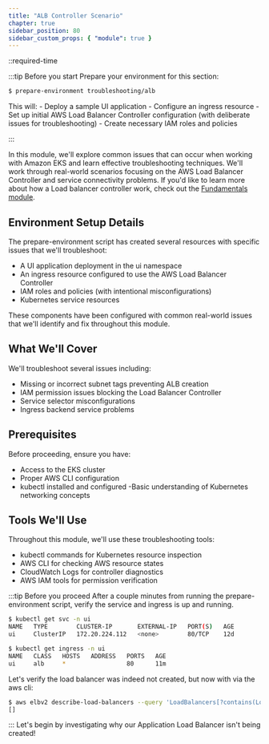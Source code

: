 ```yaml
---
title: "ALB Controller Scenario"
chapter: true
sidebar_position: 80
sidebar_custom_props: { "module": true }
---
```


::required-time

:::tip Before you start
Prepare your environment for this section:

```bash timeout=600 wait=10
$ prepare-environment troubleshooting/alb
```

This will: - Deploy a sample UI application - Configure an ingress resource - Set up initial AWS Load Balancer Controller configuration (with deliberate issues for troubleshooting) - Create necessary IAM roles and policies

:::

In this module, we'll explore common issues that can occur when working with Amazon EKS and learn effective troubleshooting techniques. We'll work through real-world scenarios focusing on the AWS Load Balancer Controller and service connectivity problems. If you'd like to learn more about how a Load balancer controller work, check out the [Fundamentals module](/docs/fundamentals/).

## Environment Setup Details

The prepare-environment script has created several resources with specific issues that we'll troubleshoot:

- A UI application deployment in the ui namespace
- An ingress resource configured to use the AWS Load Balancer Controller
- IAM roles and policies (with intentional misconfigurations)
- Kubernetes service resources

These components have been configured with common real-world issues that we'll identify and fix throughout this module.

## What We'll Cover

We'll troubleshoot several issues including:

- Missing or incorrect subnet tags preventing ALB creation
- IAM permission issues blocking the Load Balancer Controller
- Service selector misconfigurations
- Ingress backend service problems

## Prerequisites

Before proceeding, ensure you have:

- Access to the EKS cluster
- Proper AWS CLI configuration
- kubectl installed and configured
  -Basic understanding of Kubernetes networking concepts

## Tools We'll Use

Throughout this module, we'll use these troubleshooting tools:

- kubectl commands for Kubernetes resource inspection
- AWS CLI for checking AWS resource states
- CloudWatch Logs for controller diagnostics
- AWS IAM tools for permission verification

:::tip Before you proceed
After a couple minutes from running the prepare-environment script, verify the service and ingress is up and running.

```bash
$ kubectl get svc -n ui
NAME   TYPE        CLUSTER-IP       EXTERNAL-IP   PORT(S)   AGE
ui     ClusterIP   172.20.224.112   <none>        80/TCP    12d
```

```bash
$ kubectl get ingress -n ui
NAME   CLASS   HOSTS   ADDRESS   PORTS   AGE
ui     alb     *                 80      11m

```

Let's verify the load balancer was indeed not created, but now with via the aws cli:

```bash
$ aws elbv2 describe-load-balancers --query 'LoadBalancers[?contains(LoadBalancerName, `k8s-ui-ui`) == `true`]'
[]
```

:::
Let's begin by investigating why our Application Load Balancer isn't being created!
